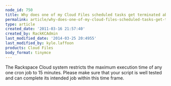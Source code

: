 ```yaml
---
node_id: 750
title: Why does one of my Cloud Files scheduled tasks get terminated abruptly?
permalink: article/why-does-one-of-my-cloud-files-scheduled-tasks-get-terminated-abruptly
type: article
created_date: '2011-03-16 21:57:40'
created_by: RackKCAdmin
last_modified_date: '2014-03-25 20:4955'
last_modified_by: kyle.laffoon
products: Cloud Files
body_format: tinymce
---
```


The Rackspace Cloud system restricts the maximum execution time of any
one cron job to 15 minutes. Please make sure that your script is well
tested and can complete its intended job within this time frame.

